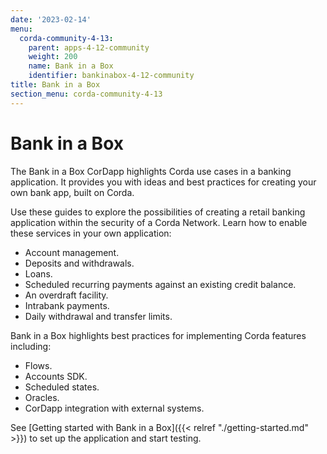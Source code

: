 ```yaml
---
date: '2023-02-14'
menu:
  corda-community-4-13:
    parent: apps-4-12-community
    weight: 200
    name: Bank in a Box
    identifier: bankinabox-4-12-community
title: Bank in a Box
section_menu: corda-community-4-13
---
```


# Bank in a Box

The Bank in a Box CorDapp highlights Corda use cases in a banking application. It provides you with ideas and best practices for creating your own bank app, built on Corda.

Use these guides to explore the possibilities of creating a retail banking application within the security of a Corda Network. Learn how to enable these services in your own application:

- Account management.
- Deposits and withdrawals.
- Loans.
- Scheduled recurring payments against an existing credit balance.
- An overdraft facility.
- Intrabank payments.
- Daily withdrawal and transfer limits.

Bank in a Box highlights best practices for implementing Corda features including:

- Flows.
- Accounts SDK.
- Scheduled states.
- Oracles.
- CorDapp integration with external systems.

See [Getting started with Bank in a Box]({{< relref "./getting-started.md" >}}) to set up the application and start testing.
